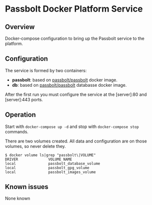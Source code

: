 # Passbolt Docker Platform Service

## Overview

Docker-compose configuration to bring up the Passbolt service to the platform.

## Configuration

The service is formed by two containers:

- **passbolt**: based on [passbolt/passbolt](https://hub.docker.com/r/passbolt/passbolt) docker image.
- **db**: based on [passbolt/passbolt](https://hub.docker.com/_/mariadb) databasse docker image.

After the first run you must configure the service at the [server]:80 and [server]:443 ports.

## Operation

Start with `docker-compose up -d` and stop with `docker-compose stop` commands.

There are two volumes created. All data and configuration are on those volumes, so never delete they.

```console
$ docker volume ls|grep "passbolt\|VOLUME"
DRIVER              VOLUME NAME
local               passbolt_database_volume
local               passbolt_gpg_volume
local               passbolt_images_volume
```

## Known issues

None known
